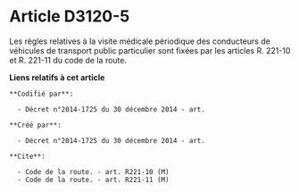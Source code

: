 # Article D3120-5

Les règles relatives à la visite médicale périodique des conducteurs de véhicules de transport public particulier sont fixées
par les articles R. 221-10 et R. 221-11 du code de la route.

**Liens relatifs à cet article**

	**Codifié par**:

	  - Décret n°2014-1725 du 30 décembre 2014 - art.

	**Créé par**:

	  - Décret n°2014-1725 du 30 décembre 2014 - art.

	**Cite**:

	  - Code de la route. - art. R221-10 (M)
	  - Code de la route. - art. R221-11 (M)
